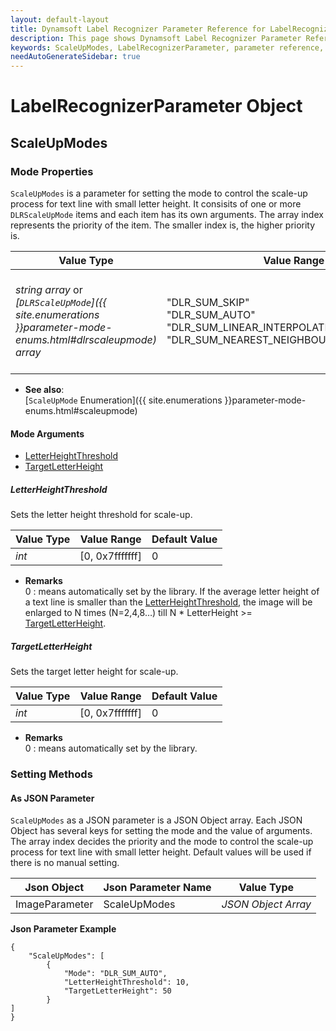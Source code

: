 ```yaml
---
layout: default-layout
title: Dynamsoft Label Recognizer Parameter Reference for LabelRecognizerParameter Object - ScaleUpModes
description: This page shows Dynamsoft Label Recognizer Parameter Reference for LabelRecognizerParameter Object - ScaleUpModes.
keywords: ScaleUpModes, LabelRecognizerParameter, parameter reference, parameter
needAutoGenerateSidebar: true
---
```



# LabelRecognizerParameter Object

## ScaleUpModes  

### Mode Properties
`ScaleUpModes` is a parameter for setting the mode to control the scale-up process for text line with small letter height. It consisits of one or more `DLRScaleUpMode` items and each item has its own arguments. The array index represents the priority of the item. The smaller index is, the higher priority is.

| Value Type | Value Range | Default Value |
| ---------- | ----------- | ------------- |
| *string array* or *[`DLRScaleUpMode`]({{ site.enumerations }}parameter-mode-enums.html#dlrscaleupmode) array* | "DLR_SUM_SKIP"<br>"DLR_SUM_AUTO"<br>"DLR_SUM_LINEAR_INTERPOLATION"<br>"DLR_SUM_NEAREST_NEIGHBOUR_INTERPOLATION" | ["DLR_SUM_AUTO", "DLR_SUM_SKIP", "DLR_SUM_SKIP", "DLR_SUM_SKIP", "DLR_SUM_SKIP", "DLR_SUM_SKIP", "DLR_SUM_SKIP", "DLR_SUM_SKIP"] |

- **See also**:   
    [`ScaleUpMode` Enumeration]({{ site.enumerations }}parameter-mode-enums.html#scaleupmode)
    
#### Mode Arguments
- [LetterHeightThreshold](#letterheightthreshold)
- [TargetLetterHeight](#targetletterheight)

 
##### LetterHeightThreshold 
Sets the letter height threshold for scale-up.


| Value Type | Value Range | Default Value | 
| ---------- | ----------- | ------------- |
| *int* | [0, 0x7fffffff] | 0 |         

- **Remarks**     
  0 : means automatically set by the library.
  If the average letter height of a text line is smaller than the [LetterHeightThreshold](#letterheightthreshold), the image will be enlarged to N times (N=2,4,8…) till N * LetterHeight >= [TargetLetterHeight](#targetletterheight).


##### TargetLetterHeight 
Sets the target letter height for scale-up.


| Value Type | Value Range | Default Value |
| ---------- | ----------- | ------------- |
| *int* | [0, 0x7fffffff] | 0 |         

- **Remarks**     
  0 : means automatically set by the library.

### Setting Methods

#### As JSON Parameter
`ScaleUpModes` as a JSON parameter is a JSON Object array. Each JSON Object has several keys for setting the mode and the value of arguments. The array index decides the priority and the mode to control the scale-up process for text line with small letter height. Default values will be used if there is no manual setting.   


| Json Object |	Json Parameter Name | Value Type |
| ----------- | ------------------- | ---------- |
| ImageParameter | ScaleUpModes | *JSON Object Array* | 

**Json Parameter Example**   
```
{
    "ScaleUpModes": [
        {
            "Mode": "DLR_SUM_AUTO",
            "LetterHeightThreshold": 10,
            "TargetLetterHeight": 50
        }
]
}
```


&nbsp;




